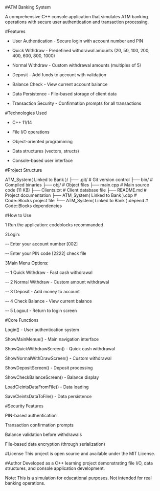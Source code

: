 #ATM Banking System

A comprehensive C++ console application that simulates ATM banking operations with secure user authentication and transaction processing.

#Features

* User Authentication - Secure login with account number and PIN

* Quick Withdraw - Predefined withdrawal amounts (20, 50, 100, 200, 400, 600, 800, 1000)

* Normal Withdraw - Custom withdrawal amounts (multiples of 5)

* Deposit - Add funds to account with validation

* Balance Check - View current account balance

* Data Persistence - File-based storage of client data

* Transaction Security - Confirmation prompts for all transactions

#Technologies Used

* C++ 11/14

* File I/O operations

* Object-oriented programming

* Data structures (vectors, structs)

* Console-based user interface

#Project Structure

ATM_System( Linked to Bank )/
├── .git/                           # Git version control
├── bin/                            # Compiled binaries
├── obj/                            # Object files
├── main.cpp                        # Main source code (11 KB)
├── Clients.txt                     # Client database file
├── README.md                       # Project documentation
├── ATM_System( Linked to Bank ).cbp  # Code::Blocks project file
└── ATM_System( Linked to Bank ).depend # Code::Blocks dependencies


#How to Use

1 Run the application: codeblocks recommanded

2Login:

-- Enter your account number [002]

-- Enter your PIN code [2222]
check file 

3Main Menu Options:

-- 1 Quick Withdraw - Fast cash withdrawal

-- 2 Normal Withdraw - Custom amount withdrawal

-- 3 Deposit - Add money to account

-- 4 Check Balance - View current balance

-- 5 Logout - Return to login screen


#Core Functions

Login() - User authentication system

ShowMainMenue() - Main navigation interface

ShowQuickWithdrawScreen() - Quick cash withdrawal

ShowNormalWithDrawScreen() - Custom withdrawal

ShowDepositScreen() - Deposit processing

ShowCheckBalanceScreen() - Balance display

LoadCleintsDataFromFile() - Data loading

SaveCleintsDataToFile() - Data persistence


#Security Features

PIN-based authentication

Transaction confirmation prompts

Balance validation before withdrawals

File-based data encryption (through serialization)

#License
This project is open source and available under the MIT License.

#Author
Developed as a C++ learning project demonstrating file I/O, data structures, and console application development.

Note: This is a simulation for educational purposes. Not intended for real banking operations.

